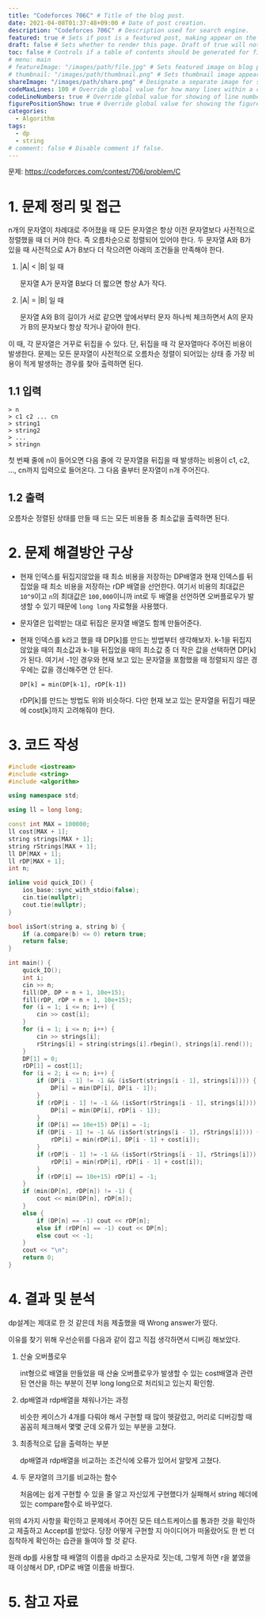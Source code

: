 ```yaml
---
title: "Codeforces 706C" # Title of the blog post.
date: 2021-04-08T01:37:48+09:00 # Date of post creation.
description: "Codeforces 706C" # Description used for search engine.
featured: true # Sets if post is a featured post, making appear on the home page side bar.
draft: false # Sets whether to render this page. Draft of true will not be rendered.
toc: false # Controls if a table of contents should be generated for first-level links automatically.
# menu: main
# featureImage: "/images/path/file.jpg" # Sets featured image on blog post.
# thumbnail: "/images/path/thumbnail.png" # Sets thumbnail image appearing inside card on homepage.
shareImage: "/images/path/share.png" # Designate a separate image for social media sharing.
codeMaxLines: 100 # Override global value for how many lines within a code block before auto-collapsing.
codeLineNumbers: true # Override global value for showing of line numbers within code block.
figurePositionShow: true # Override global value for showing the figure label.
categories:
  - Algorithm
tags:
  - dp
  - string
# comment: false # Disable comment if false.
---
```


문제: https://codeforces.com/contest/706/problem/C

# 1. 문제 정리 및 접근
n개의 문자열이 차례대로 주어졌을 때 모든 문자열은 항상 이전 문자열보다 사전적으로 정렬했을 때 더 커야 한다. 즉 오름차순으로 정렬되어 있어야 한다. 두 문자열 A와 B가 있을 때 사전적으로 A가 B보다 더 작으려면 아래의 조건들을 만족해야 한다.

1. |A| < |B| 일 때

   문자열 A가 문자열 B보다 더 짧으면 항상 A가 작다.
2. |A| = |B| 일 때

   문자열 A와 B의 길이가 서로 같으면 앞에서부터 문자 하나씩 체크하면서 A의 문자가 B의 문자보다 항상 작거나 같아야 한다.

이 때, 각 문자열은 거꾸로 뒤집을 수 있다. 단, 뒤집을 때 각 문자열마다 주어진 비용이 발생한다. 문제는 모든 문자열이 사전적으로 오름차순 정렬이 되어있는 상태 중 가장 비용이 적게 발생하는 경우를 찾아 출력하면 된다.

## 1.1 입력

```
> n
> c1 c2 ... cn
> string1
> string2
> ...
> stringn
```

첫 번째 줄에 n이 들어오면 다음 줄에 각 문자열을 뒤집을 때 발생하는 비용이 c1, c2, ..., cn까지 입력으로 들어온다. 그 다음 줄부터 문자열이 n개 주어진다.

## 1.2 출력

오름차순 정렬된 상태를 만들 때 드는 모든 비용들 중 최소값을 출력하면 된다.

# 2. 문제 해결방안 구상

- 현재 인덱스를 뒤집지않았을 때 최소 비용을 저장하는 DP배열과 현재 인덱스를 뒤집었을 때 최소 비용을 저장하는 rDP 배열을 선언한다. 여기서 비용의 최대값은 `10^9`이고 `n`의 최대값은 `100,000`이니까 int로 두 배열을 선언하면 오버플로우가 발생할 수 있기 때문에 `long long` 자료형을 사용했다.

- 문자열은 입력받는 대로 뒤집은 문자열 배열도 함께 만들어준다. 

- 현재 인덱스를 k라고 했을 때 DP[k]를 만드는 방법부터 생각해보자. k-1을 뒤집지 않았을 때의 최소값과 k-1을 뒤집었을 때의 최소값 중 더 작은 값을 선택하면 DP[k]가 된다. 여기서 -1인 경우와 현재 보고 있는 문자열을 포함했을 때 정렬되지 않은 경우에는 값을 갱신해주면 안 된다.

  `DP[k] = min(DP[k-1], rDP[k-1])`

  rDP[k]를 만드는 방법도 위와 비슷하다. 다만 현재 보고 있는 문자열을 뒤집기 때문에 cost[k]까지 고려해줘야 한다.


# 3. 코드 작성

```c++
#include <iostream>
#include <string>
#include <algorithm>

using namespace std;

using ll = long long;

const int MAX = 100000;
ll cost[MAX + 1];
string strings[MAX + 1];
string rStrings[MAX + 1];
ll DP[MAX + 1];
ll rDP[MAX + 1];
int n;

inline void quick_IO() {
    ios_base::sync_with_stdio(false);
    cin.tie(nullptr);
    cout.tie(nullptr);
}

bool isSort(string a, string b) {
    if (a.compare(b) <= 0) return true;
    return false;
}

int main() {
    quick_IO();
    int i;
    cin >> n;
    fill(DP, DP + n + 1, 10e+15);
    fill(rDP, rDP + n + 1, 10e+15);
    for (i = 1; i <= n; i++) {
        cin >> cost[i];
    }
    for (i = 1; i <= n; i++) {
        cin >> strings[i];
        rStrings[i] = string(strings[i].rbegin(), strings[i].rend());
    }
    DP[1] = 0;
    rDP[1] = cost[1];
    for (i = 2; i <= n; i++) {
        if (DP[i - 1] != -1 && (isSort(strings[i - 1], strings[i]))) {
            DP[i] = min(DP[i], DP[i - 1]);
        }
        if (rDP[i - 1] != -1 && (isSort(rStrings[i - 1], strings[i]))) {
            DP[i] = min(DP[i], rDP[i - 1]);
        }
        if (DP[i] == 10e+15) DP[i] = -1;
        if (DP[i - 1] != -1 && (isSort(strings[i - 1], rStrings[i]))) {
            rDP[i] = min(rDP[i], DP[i - 1] + cost[i]);
        }
        if (rDP[i - 1] != -1 && (isSort(rStrings[i - 1], rStrings[i]))) {
            rDP[i] = min(rDP[i], rDP[i - 1] + cost[i]);
        }
        if (rDP[i] == 10e+15) rDP[i] = -1;
    }
    if (min(DP[n], rDP[n]) != -1) {
        cout << min(DP[n], rDP[n]);
    }
    else {
        if (DP[n] == -1) cout << rDP[n];
        else if (rDP[n] == -1) cout << DP[n];
        else cout << -1;
    }
    cout << "\n";
    return 0;
}
```

# 4. 결과 및 분석

dp설계는 제대로 한 것 같은데 처음 제출했을 때 Wrong answer가 떴다. 

이유를 찾기 위해 우선순위를 다음과 같이 잡고 직접 생각하면서 디버깅 해보았다.

1. 산술 오버플로우

   int형으로 배열을 만들었을 때 산술 오버플로우가 발생할 수 있는 cost배열과 관련된 연산을 하는 부분이 전부 long long으로 처리되고 있는지 확인함.

2. dp배열과 rdp배열을 채워나가는 과정

   비슷한 케이스가 4개를 다뤄야 해서 구현할 때 많이 헷갈렸고, 머리로 디버깅할 때 꼼꼼히 체크해서 몇몇 군데 오류가 있는 부분을 고쳤다.

3. 최종적으로 답을 출력하는 부분

   dp배열과 rdp배열을 비교하는 조건식에 오류가 있어서 알맞게 고쳤다.

4. 두 문자열의 크기를 비교하는 함수

   처음에는 쉽게 구현할 수 있을 줄 알고 자신있게 구현했다가 실패해서 string 헤더에 있는 compare함수로 바꾸었다.

위의 4가지 사항을 확인하고 문제에서 주어진 모든 테스트케이스를 통과한 것을 확인하고 제출하고 Accept를 받았다. 당장 어떻게 구현할 지 아이디어가 떠올랐어도 한 번 더 침착하게 확인하는 습관을 들여야 할 것 같다. 

원래 dp를 사용할 때 배열의 이름을 dp라고 소문자로 짓는데, 그렇게 하면 r을 붙였을 때 이상해서 DP, rDP로 배열 이름을 바꿨다.


# 5. 참고 자료

